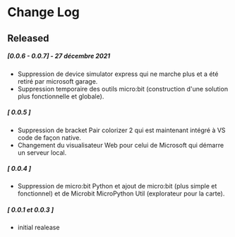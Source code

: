 # Change Log

## Released
##### [0.0.6 - 0.0.7] - 27 décembre 2021
* Suppression de device simulator express qui ne marche plus et a été retiré par microsoft garage.
* Suppression temporaire des outils micro:bit (construction d'une solution plus fonctionnelle et globale).
##### [ 0.0.5 ]
* Suppression  de bracket Pair colorizer 2 qui est maintenant intégré à VS code de façon native. 
* Changement du visualisateur Web pour celui de Microsoft qui démarre un serveur local.
##### [ 0.0.4 ]
* Suppression de micro:bit Python et ajout de micro:bit (plus simple et fonctionnel) et de Microbit MicroPython Util (explorateur pour la carte).
##### [ 0.0.1 et 0.0.3 ] 
* initial realease

